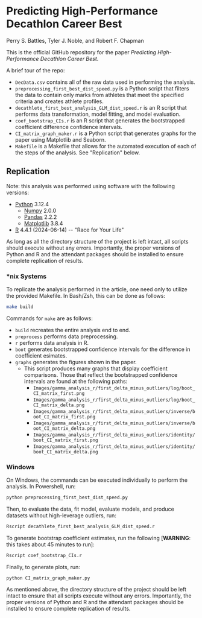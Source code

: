 # Predicting High-Performance Decathlon Career Best

Perry S. Battles, Tyler J. Noble, and Robert F. Chapman

This is the official GitHub repository for the paper _Predicting High-Performance Decathlon Career Best_.

A brief tour of the repo:

+ `DecData.csv` contains all of the raw data used in performing the analysis.
+ `preprocessing_first_best_dist_speed.py` is a Python script that filters the data to contain only marks from
athletes that meet the specified criteria and creates athlete profiles.
+ `decathlete_first_best_analysis_GLM_dist_speed.r` is an R script that performs data transformation,
model fitting, and model evaluation.
+ `coef_bootstrap_CIs.r` is an R script that generates the bootstrapped coefficient difference confidence intervals.
+ `CI_matrix_graph_maker.r` is a Python script that generates graphs for the paper using Matplotlib and Seaborn.
+ `Makefile` is a Makefile that allows for the automated execution of each of the steps of the analysis. See "Replication" below.

## Replication

Note: this analysis was performed using software with the following versions:

+ [Python](https://www.python.org/) 3.12.4
    - [Numpy](https://numpy.org/) 2.0.0
    - [Pandas](https://pandas.pydata.org/) 2.2.2
    - [Matplotlib](https://matplotlib.org/) 3.8.4
+ [R](https://www.r-project.org/) 4.4.1 (2024-06-14) -- "Race for Your Life"

As long as all the directory structure of the project is left intact, all scripts should execute without any errors.
Importantly, the proper versions of Python and R and the attendant packages should be installed to ensure complete
replication of results.

### \*nix Systems

To replicate the analysis performed in the article, one need only to utilize the provided Makefile. In Bash/Zsh,
this can be done as follows:

```bash
make build
```

Commands for `make` are as follows:

+ `build` recreates the entire analysis end to end.
+ `preprocess` performs data preprocessing.
+ `r` performs data analysis in R.
+ `boot` generates bootstrapped confidence intervals for the difference in coefficient esimates.
+ `graphs` generates the figures shown in the paper.
    - This script produces many graphs that display coefficient comparisons. Those that reflect the bootstrapped
    confidence intervals are found at the following paths:
        * `Images/gamma_analysis_r/first_delta_minus_outliers/log/boot_CI_matrix_first.png`
        * `Images/gamma_analysis_r/first_delta_minus_outliers/log/boot_CI_matrix_delta.png`
        * `Images/gamma_analysis_r/first_delta_minus_outliers/inverse/boot_CI_matrix_first.png`
        * `Images/gamma_analysis_r/first_delta_minus_outliers/inverse/boot_CI_matrix_delta.png`
        * `Images/gamma_analysis_r/first_delta_minus_outliers/identity/boot_CI_matrix_first.png`
        * `Images/gamma_analysis_r/first_delta_minus_outliers/identity/boot_CI_matrix_delta.png`

### Windows

On Windows, the commands can be executed individually to perform the analysis. In Powershell, run:

```bash
python preprocessing_first_best_dist_speed.py
```

Then, to evaluate the data, fit model, evaluate models, and produce datasets without high-leverage outliers, run:

```bash
Rscript decathlete_first_best_analysis_GLM_dist_speed.r
```

To generate bootstrap coefficient estimates, run the following [__WARNING__: this takes about 45 minutes to run]:

```bash
Rscript coef_bootstrap_CIs.r
```

Finally, to generate plots, run:

```
python CI_matrix_graph_maker.py
```

As mentioned above, the directory structure of the project should be left intact to ensure that all scripts execute without any errors.
Importantly, the proper versions of Python and R and the attendant packages should be installed to ensure complete
replication of results.

